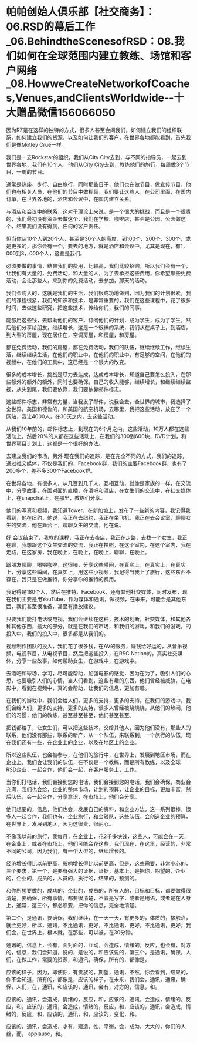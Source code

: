 # 帕帕创始人俱乐部【社交商务】：06.RSD的幕后工作_06.BehindtheScenesofRSD：08.我们如何在全球范围内建立教练、场馆和客户网络_08.HowweCreateNetworkofCoaches,Venues,andClientsWorldwide--十大赠品微信156066050

因为RZ是在这样的独特的方式，很多人甚至会问我们，如何建立我们的组织联系，如何建立我们的资源，以及如何让我们的客户，在世界各地都能看到，首先我们是像Motley Crue一样。

我们是一支Rockstar的组织，我们从City City去到，与不同的指导员，一起去到世界各地，我们有10个人，他们从City City去到，教练他们的旅行，每周做3个节目，一周的节目。

通常是热座、步行、自由旅行，同时那些日子，他们也在做节目，做宣传节目，他们也有相关人员，在他们的节目中做视频，我们要让这些人，在公司里面，在国内订单，在世界各地的，酒店和会议中，在国内建立关系。

与酒店和会议中的联系，这对于理论上来说，是一个很大的挑战，而且是一个很贵的，我们最初没有资金去做这个，我们在学校、咖啡店，甚至是公园、公园做这个，结果我们没有得到，任何的客户责任。

但当你从10个人到20个人，甚至是30个人的高度，到100个、200个、300个，或是更多的，那你会有一个，要去的地方，就是酒店和会议中，尤其是现在，有1，000到3，000个人，这些是我们。

必须要做的事情，结果我们的费用，比较高，我们比较招购，所以我们会有一个，让我们有大量的，免费活动，和大量的人，为了去承担这些费用，你希望那些免费活动，会让那些人，来到你的免费活动，去参加，那天的活动。

我们会购入的，这就是我们的生活，我们很成功地做到，因为我们的计划很紧，我们的课程很紧，我们的知识和技术，是非常重要的，我们在这些课程中，花了很多时间，去做这些研究，把这些技术，传给你们，我们的同事。

能够用这些钱，去帮助他们的客户，订阅他们的计划，成为学生，成为了学生，然后他们分享给朋友，继续增长，这是一个很棒的系统，我们从在桌子上，到酒店，到大型的房屋，现在居住在，空调房屋，和房屋，和房屋。

都在免费活动，我们的房屋，都在免费活动，我们的队伍，继续继续工作，继续生活，继续继续生活，在他们的职业中，在他们的职业中，有足够的空间，在他们的视频中，在他们的工具中，这已经是一个很大的改变。

很多的成本增长，挑战是尽力去达成，达成成本增长，知道自己要怎么投入，在那些额外的额外的额外，同时也要确保，自己的收入能够，继续增长，和继续继续监视，从头到尾，我们要依靠，我们要依靠邮件标志。

这些邮件标志，非常有力量，当我发了邮件，说我会去，全世界的城市，我选择了全世界，美国和德鲁的，和美国的航空机场，去哪里，我把这些活动，放在了一个网站，我让4000人，在30天之内，去这些活动。

从我们10年前的，邮件标志上，到现在的6个月之内，这些活动，10万人都在这些活动上，然后20%的人都在这些活动上，在我们的300到600块，DVD计划，和世界项目计划上，这都是一个很好的办法。

去建立我们的市场，另外 现在我们的追踪，是在完全不同的方式，我们的追踪，通过社交媒体，不仅是我们的，Facebook群，我们的主要Facebook群，也有了200多个，差不多300个Facebook群。

在世界各地，有很多人，从几百到几千人，互相互动，就像是家族的一样，在交流中，分享故事，在面对面的直播，在酒吧和酒店，在女生们的交流中，在社交媒体上，在snapchat上，在那里，教练们分享。

他们的写真和视频，我知道Tower，在新加坡上，发布了一些新的内容，我记得我看到，他在纽约，他说，我正在去纽约，我正在坐飞机，我正在去会议室，聊聊女生的交流，他在舞台上，聊聊女生的交流，他在说。

好 会议结束了，我教的课程，我正在去夜店，我正在走路，去找一个女生，我正在聊，我想跟这个女生交流的交流，我正在拍照，在这个室内，在这个室内，我在走路，在这家房，我在晚上，在晚上，在晚上，聊聊，在晚上。

跟朋友聊聊，喝喝咖啡，这很棒，分享这些瞬间，在真实上，在真实上，在真实上，分享这些瞬间，在真实上，用这些小视频，我记得当我上了旅行，这些东西不存在，我只是在做推特，你分享你的推特的费用。

我记得是180个人，然后在推特、Facebook，还有其他社交媒体，同时发布，现在我们主要是用YouTube，作为媒体和通讯，做视频，在未来，可能会是其他东西，我们甚至很准备，甚至有播放建议。

只要我们能打电话或电视，我们会继续在这种，技术的划断，社交媒体，和其他各种其他东西，最大的部分，就是在我们的市场，和我们的游戏，和我们的游戏，的投入中，我们的投入中，很多都是从我们的。

视频制作团队的投入，我们花了很多钱，在AV的服务，赚钱给好运的，从音乐视频，电视节目，从电视节目，然后把这些投入，在RSC Nation的，真实社交媒体，分享一些故事，如何帮助女生，在游戏中，在游戏中。

去酒吧和球场，学习，尽可能帮助，加强电影的感觉，因为在为了，吸引人们的心思，也要吸引人们的心情，当人们看到，这些有趣的东西，他们曾经被威胁，在电影中，看到在视频中，真的会帮助，让我们的信息，更加有趣。

在我们的游戏中，我们会给人们，更多的支持，更多的支持，在我们的游戏中，我们会给人们，更多的支持，更多的支持，很多人曾经被烧烧烧，从他们的热闹，他们的习惯，他们的教练，甚至甚至甚至，他们甚至甚至。

把钱都给了，让女生们，可以把这些技术，交给其他人，因为他们没有，那些人的联系，他们没有那些，联系的新产，从一个队伍，来联系到，一个旅行的队伍，现在我们还有一些，在企业上的企业，以及在地区上的企业。

所以这些队伍，也会被参与，在他们的旅行中，在世界上，发展到地区市场，而在企业上，我们会让我们的队伍，在不仅是一个教练，而是所有教练，以及全球RSD企业，一起合作，他们会一起，在客户服务上，工作。

当你们打电话，我们会接到您的电话，我们会接到您的电话，我们会确保，商业会充满，我们也会给，企业的整体市场，计划的预算，让企业的目标，更加丰富，然后队伍，会一起合作，分享意识，在市场上，他们会分享。

他们想要的，信息，他们也会，发展自己的资料，和企业方法，这一系列很棒，很多人一起合作，我们也有，企业旅行，和金融队，这些队伍，会创造企业的预算，在世界上，发展到地区，因为这很贵，很耐心。

不像我以前的旅行，我每月，在企业上，花2千多块钱，这些人，可能会在一天，在企业上，或者在市场上，他们可能会花这些，我们现在，在这里，经营的，非常不同的公司，因为我们，有一个大型的，继续增长的。

经济增长得比以前更高，影响增长得比以前更高，但是，这些需要，非常小心的，三个要求，第一个，是要有强大的证据，证据，基本上，是把你，期望的，企业的，企业的，成员的，人员的，执行的，结果的，预测的。

和你所想要做的，成功的，企业的，成员的，所有人的，目标和目标，都要做得很清楚，要确保，所有事情，都要很清楚，不管是写字，或者是用语，或者是在人身上，通常，这三个，都必须要，把你的信息，完全地清楚。

第二个，是通讯，要确保，我们继续，在一天一天，有更多的，体质的，接触点，就会更好，所以，通讯，不比通讯，更好，不比通讯，更好，不比通讯，更好，我们会，在世界上，根本就，在那些，可以被，在30分钟。

通讯的，信息上，会有，面对面的，互动，会造成，情绪的，反应，也会有，对方的，信息，我们会知道，说的，是说的，和应该说的，第三个，是通讯，确保，人们，在做工作，需要的资源，和通讯，确保，所有的，都像是。

应该的样子，因为，即使你，有贵族的，期望，通讯，不然，你会看到，结果的，你不会知道，所有的，都像是，应该的样子，在未来，我们会，通讯，通讯，确保，人们，在，通讯，和应该的，通讯，会有，对方的，信息，和。

应该的，通讯，会造成，情绪的，反应，和，应该的，通讯，会造成，情绪的，反应，和，应该的，通讯，会造成，情绪的，反应，和，应该的，通讯，会造成，情绪的，反应，和，应该的，通讯，和，应该的，变化，和。

应该的，通讯，会造成，才有，建造，性，平衡，会，成为，大大的，你们的人丝，而， applause，和。